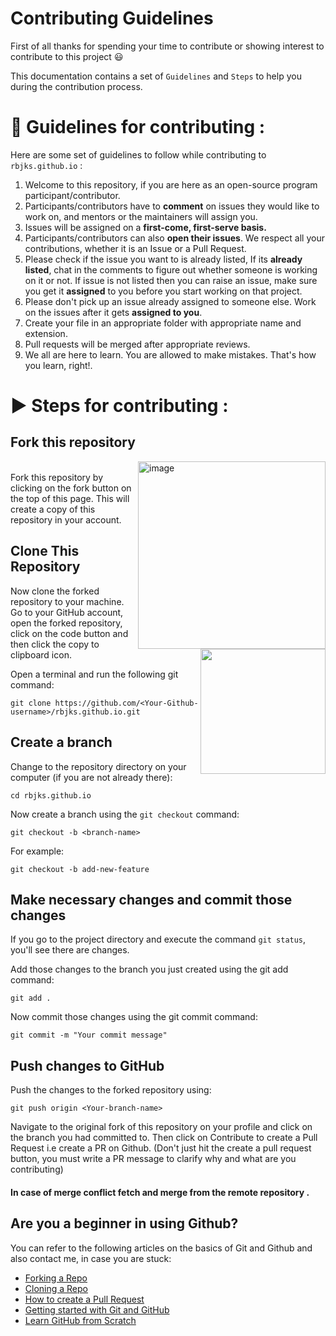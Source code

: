 # Contributing Guidelines

First of all thanks for spending your time to contribute or showing interest to contribute to this project :smiley: 

This documentation contains a set of `Guidelines` and `Steps` to help you during the contribution process.



# 🔑 Guidelines for contributing :

Here are some set of guidelines to follow while contributing to `rbjks.github.io` :

1. Welcome to this repository, if you are here as an open-source program participant/contributor.
2. Participants/contributors have to **comment** on issues they would like to work on, and mentors or the maintainers will assign you.
3. Issues will be assigned on a **first-come, first-serve basis.**
4. Participants/contributors can also **open their issues**. We respect all your contributions, whether it is an Issue or a Pull Request.
5. Please check if the issue you want to is already listed, If its **already listed**, chat in the comments to figure out whether someone is working on it or not. If issue is not listed then you can raise an issue, make sure you get it **assigned** to you before you start working on that project.
6. Please don't pick up an issue already assigned to someone else. Work on the issues after it gets **assigned to you**.
7. Create your file in an appropriate folder with appropriate name and extension.
8. Pull requests will be merged after appropriate reviews.
9. We all are here to learn. You are allowed to make mistakes. That's how you learn, right!.




# ▶️ Steps for contributing :
## Fork this repository
<img align="right" width="300"  alt="image" src="https://user-images.githubusercontent.com/110724849/230174676-887cfddf-0c2d-4811-9aa1-0758af091c6b.png">

<br>
Fork this repository by clicking on the fork button on the top of this page.
This will create a copy of this repository in your account.


## Clone This Repository

<img  align="right" width="200" src="https://user-images.githubusercontent.com/110724849/230175272-c713e91d-f5bf-4cc3-8e37-b36f5d6881fb.png">

Now clone the forked repository to your machine. 
Go to your GitHub account, open the forked repository, click on the code button and then click the copy to clipboard icon.


Open a terminal and run the following git command:
```
git clone https://github.com/<Your-Github-username>/rbjks.github.io.git
```


## Create a branch

Change to the repository directory on your computer (if you are not already there):

```
cd rbjks.github.io
```

Now create a branch using the `git checkout` command:

```
git checkout -b <branch-name>
```

For example:

```
git checkout -b add-new-feature
```

## Make necessary changes and commit those changes
If you go to the project directory and execute the command `git status`, you'll see there are changes.

Add those changes to the branch you just created using the git add command:

```
git add .
```
Now commit those changes using the git commit command:

```
git commit -m "Your commit message"
```
## Push changes to GitHub
Push the changes to the forked repository using:
```
git push origin <Your-branch-name>
```
Navigate to the original fork of this repository on your profile and click on the branch you had committed to.
Then click on Contribute to create a Pull Request i.e create a PR on Github. (Don't just hit the create a pull request button, you must write a PR message to clarify why and what are you contributing)

#### In case of merge conflict fetch and merge from the remote repository .

## Are you a beginner in using Github?

You can refer to the following articles on the basics of Git and Github and also contact me, in case you are stuck:
- [Forking a Repo](https://help.github.com/en/github/getting-started-with-github/fork-a-repo)
- [Cloning a Repo](https://help.github.com/en/desktop/contributing-to-projects/creating-an-issue-or-pull-request)
- [How to create a Pull Request](https://opensource.com/article/19/7/create-pull-request-github)
- [Getting started with Git and GitHub](https://towardsdatascience.com/getting-started-with-git-and-github-6fcd0f2d4ac6)
- [Learn GitHub from Scratch](https://lab.github.com/githubtraining/introduction-to-github)
